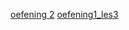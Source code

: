 ﻿[oefening 2](https://github.com/MandisW/oefening2)
[oefening1_les3](https://github.com/MandisW/MandisW.github.io/blob/main/oefening1_les3.txt)
